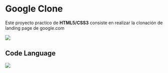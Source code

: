 # Google Clone

Este proyecto practico de **HTML5/CSS3** consiste en realizar la clonación de landing page de google.com

[![](https://i.imgur.com/0M9YQnG.png)](https://manuelricardohurtado.github.io/Google/)

## Code Language
![](https://www.valor20.com/wp-content/uploads/2015/02/html5-css3-js.png)
